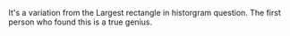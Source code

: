 It's a variation from the Largest rectangle in historgram question.
The first person who found this is a true genius.
